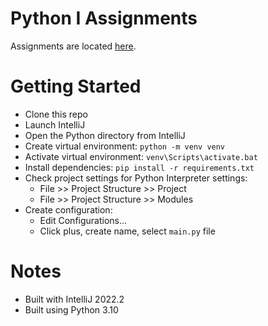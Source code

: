 # Python I Assignments
Assignments are located [here](Assignments.md).

# Getting Started
- Clone this repo
- Launch IntelliJ
- Open the Python directory from IntelliJ
- Create virtual environment: `python -m venv venv`
- Activate virtual environment: `venv\Scripts\activate.bat`
- Install dependencies: `pip install -r requirements.txt`
- Check project settings for Python Interpreter settings:
  - File >> Project Structure >> Project
  - File >> Project Structure >> Modules
- Create configuration:
  - Edit Configurations...
  - Click plus, create name, select `main.py` file

# Notes
- Built with IntelliJ 2022.2
- Built using Python 3.10
